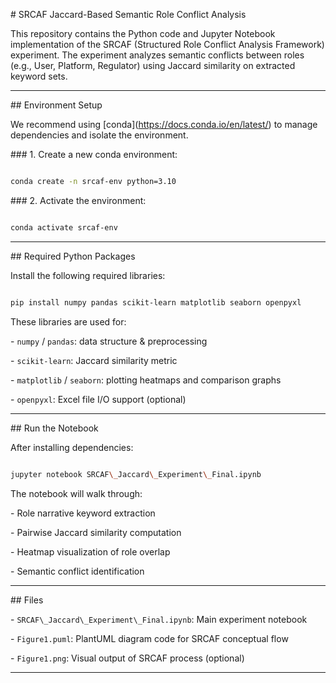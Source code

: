 \# SRCAF Jaccard-Based Semantic Role Conflict Analysis



This repository contains the Python code and Jupyter Notebook implementation of the SRCAF (Structured Role Conflict Analysis Framework) experiment. The experiment analyzes semantic conflicts between roles (e.g., User, Platform, Regulator) using Jaccard similarity on extracted keyword sets.



---



\##  Environment Setup



We recommend using \[conda](https://docs.conda.io/en/latest/) to manage dependencies and isolate the environment.



\### 1. Create a new conda environment:



```bash

conda create -n srcaf-env python=3.10

```



\### 2. Activate the environment:



```bash

conda activate srcaf-env

```



---



\##  Required Python Packages



Install the following required libraries:



```bash

pip install numpy pandas scikit-learn matplotlib seaborn openpyxl

```



These libraries are used for:

\- `numpy` / `pandas`: data structure \& preprocessing

\- `scikit-learn`: Jaccard similarity metric

\- `matplotlib` / `seaborn`: plotting heatmaps and comparison graphs

\- `openpyxl`: Excel file I/O support (optional)



---



\##  Run the Notebook



After installing dependencies:



```bash

jupyter notebook SRCAF\_Jaccard\_Experiment\_Final.ipynb

```



The notebook will walk through:

\- Role narrative keyword extraction

\- Pairwise Jaccard similarity computation

\- Heatmap visualization of role overlap

\- Semantic conflict identification



---



\##  Files



\- `SRCAF\_Jaccard\_Experiment\_Final.ipynb`: Main experiment notebook

\- `Figure1.puml`: PlantUML diagram code for SRCAF conceptual flow

\- `Figure1.png`: Visual output of SRCAF process (optional)



---



&nbsp; 




